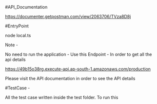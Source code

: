#API_Documentation

https://documenter.getpostman.com/view/2063706/TVza8D8j

#EntryPoint

node local.ts

Note -

No need to run the application - Use this Endpoint - In order to get all the api details

https://49b15o38rg.execute-api.ap-south-1.amazonaws.com/production

Please visit the API documentation in order to see the API details

#TestCase - 

All the test case written inside the test folder. To run this 
